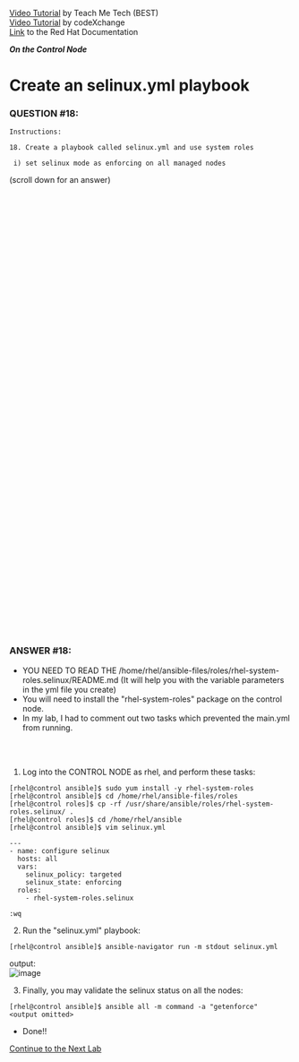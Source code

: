 <a href="https://www.youtube.com/watch?v=7fb98SMGOcw&list=PLYB6dfdhWDePZf4fd4YgGGtSX_vHKv5vz&index=9">Video Tutorial</a> by Teach Me Tech (BEST) \
<a href="https://www.youtube.com/watch?v=2u1eNdrGhjE&list=PLL_setXLS0tiYMipvQI4oUGkJwhOhn42J&index=18">Video Tutorial</a> by codeXchange \
<a href="https://docs.redhat.com/en/documentation/red_hat_enterprise_linux/9/html/automating_system_administration_by_using_rhel_system_roles/configuring-selinux-using-system-roles_automating-system-administration-by-using-rhel-system-roles#using-the-selinux-system-role-to-apply-selinux-settings-on-multiple-systems_configuring-selinux-using-system-roles">Link</a> to the Red Hat Documentation

***On the Control Node***

# Create an selinux.yml playbook
### QUESTION #18:
```
Instructions:

18. Create a playbook called selinux.yml and use system roles

 i) set selinux mode as enforcing on all managed nodes
```

(scroll down for an answer)
<br/><br/><br/><br/><br/><br/><br/><br/><br/><br/><br/><br/><br/><br/><br/><br/><br/><br/><br/><br/><br/><br/><br/><br/>
<br/><br/><br/><br/><br/><br/><br/><br/><br/><br/><br/><br/><br/><br/><br/><br/><br/><br/><br/><br/><br/><br/><br/><br/>

### ANSWER #18:
- YOU NEED TO READ THE /home/rhel/ansible-files/roles/rhel-system-roles.selinux/README.md
(It will help you with the variable parameters in the yml file you create)
- You will need to install the "rhel-system-roles" package on the control node.
- In my lab, I had to comment out two tasks which prevented the main.yml from running.

</br></br>
1) Log into the CONTROL NODE as rhel, and perform these tasks:
```
[rhel@control ansible]$ sudo yum install -y rhel-system-roles
[rhel@control ansible]$ cd /home/rhel/ansible-files/roles
[rhel@control roles]$ cp -rf /usr/share/ansible/roles/rhel-system-roles.selinux/ .
[rhel@control roles]$ cd /home/rhel/ansible
[rhel@control ansible]$ vim selinux.yml

---
- name: configure selinux
  hosts: all
  vars:
    selinux_policy: targeted
    selinux_state: enforcing
  roles:
    - rhel-system-roles.selinux

:wq
```

2) Run the "selinux.yml" playbook:
```
[rhel@control ansible]$ ansible-navigator run -m stdout selinux.yml
```
output: \
![image](https://github.com/user-attachments/assets/7159724d-26e6-452b-87a1-333c4fc77023)

3) Finally, you may validate the selinux status on all the nodes:
```
[rhel@control ansible]$ ansible all -m command -a "getenforce"
<output omitted>
```

* Done!!

[Continue to the Next Lab](19_target_yml_(EASY).md)

